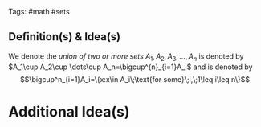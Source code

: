 Tags: #math #sets 
## Definition(s) & Idea(s)
We denote the *union of two or more sets* $A_1,A_2,A_3,\dots,A_n$ is denoted by $A_1\cup A_2\cup \dots\cup A_n=\bigcup^{n}_{i=1}A_i$ and is denoted by $$\bigcup^n_{i=1}A_i=\{x:x\in A_i\;\text{for some}\;i,\;1\leq i\leq n\}$$
# Additional Idea(s)


